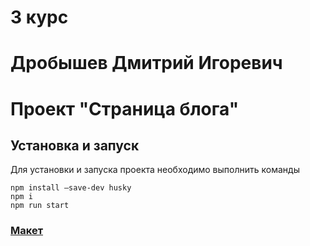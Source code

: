 # 3 курс

# Дробышев Дмитрий Игоревич

# Проект "Страница блога"

## Установка и запуск
Для установки и запуска проекта необходимо выполнить команды
```
npm install —save-dev husky
npm i
npm run start
```
### [Макет](https://www.figma.com/design/FEeiiGLOsE7ktXbPpBxYoD/Custom-dropdown?node-id=0-1&node-type=canvas&t=O1dYT5JS4tCekktV-0)